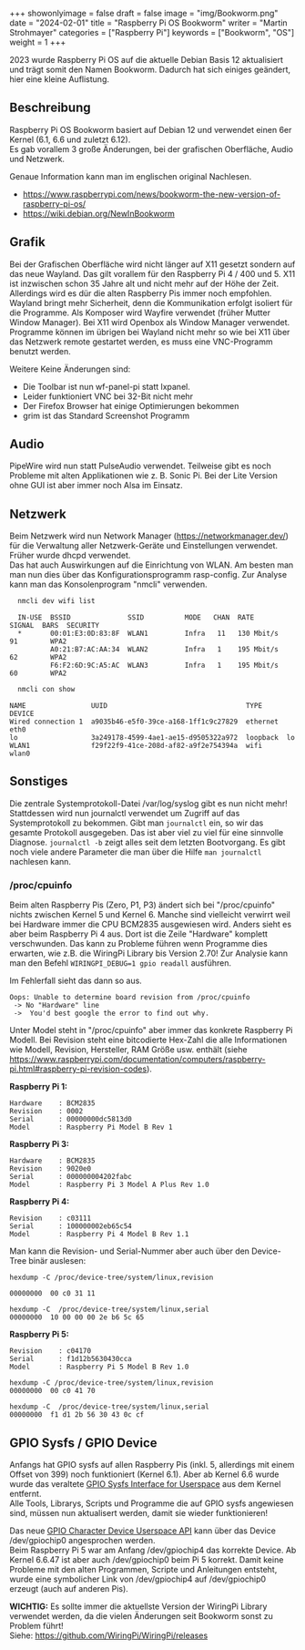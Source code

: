 ﻿+++
showonlyimage = false
draft = false
image = "img/Bookworm.png"
date = "2024-02-01"
title = "Raspberry Pi OS Bookworm"
writer = "Martin Strohmayer"
categories = ["Raspberry Pi"]
keywords = ["Bookworm", "OS"]
weight = 1
+++

2023 wurde Raspberry Pi OS auf die aktuelle Debian Basis 12 aktualisiert und trägt somit den Namen Bookworm. Dadurch hat sich einiges geändert, hier eine kleine Auflistung.
<!--more-->

## Beschreibung 

Raspberry Pi OS Bookworm basiert auf Debian 12 und verwendet einen 6er Kernel (6.1, 6.6 und zuletzt 6.12).  
Es gab vorallem 3 große Änderungen, bei der grafischen Oberfläche, Audio und Netzwerk. 

Genaue Information kann man im englischen original Nachlesen.  
  -  https://www.raspberrypi.com/news/bookworm-the-new-version-of-raspberry-pi-os/
  -  https://wiki.debian.org/NewInBookworm


## Grafik

Bei der Grafischen Oberfläche wird nicht länger auf X11 gesetzt sondern auf das neue Wayland. Das gilt vorallem für den Raspberry Pi 4 / 400 und 5.
X11 ist inzwischen schon 35 Jahre alt und nicht mehr auf der Höhe der Zeit.  Allerdings wird es dür die alten Raspberry Pis immer noch empfohlen.
Wayland bringt mehr Sicherheit, denn die Kommunikation erfolgt isoliert für die Programme. Als Komposer wird  Wayfire verwendet (früher Mutter Window Manager). Bei X11 wird Openbox als Window Manager verwendet. Programme können im übrigen bei Wayland nicht mehr so wie bei X11 über das Netzwerk remote gestartet werden, es muss eine VNC-Programm benutzt werden.

Weitere Keine Änderungen sind:
 - Die Toolbar ist nun wf-panel-pi statt lxpanel. 
 - Leider funktioniert VNC bei 32-Bit nicht mehr
 - Der Firefox Browser hat einige Optimierungen bekommen 
 - grim ist das Standard Screenshot Programm 


## Audio

PipeWire wird nun statt PulseAudio verwendet.
Teilweise gibt es noch Probleme mit alten Applikationen wie z. B.  Sonic Pi. 
Bei der Lite Version ohne GUI ist aber immer noch Alsa im Einsatz.


## Netzwerk

Beim Netzwerk wird nun Network Manager (https://networkmanager.dev/) für die Verwaltung aller Netzwerk-Geräte und Einstellungen verwendet.  
Früher wurde dhcpd verwendet.  
Das hat auch Auswirkungen auf die Einrichtung von WLAN. Am besten man man nun dies über das Konfigurationsprogramm rasp-config.
Zur Analyse kann man das Konsolenprogram "nmcli" verwenden.

```bash
  nmcli dev wifi list
```  

```
  IN-USE  BSSID              SSID          MODE   CHAN  RATE        SIGNAL  BARS  SECURITY 
  *       00:01:E3:0D:83:8F  WLAN1         Infra   11   130 Mbit/s     91        WPA2     
          A0:21:B7:AC:AA:34  WLAN2         Infra   1    195 Mbit/s     62        WPA2     
          F6:F2:6D:9C:A5:AC  WLAN3         Infra   1    195 Mbit/s     60        WPA2     
```


```bash
  nmcli con show
```

```
NAME                UUID                                  TYPE      DEVICE 
Wired connection 1  a9035b46-e5f0-39ce-a168-1ff1c9c27829  ethernet  eth0   
lo                  3a249178-4599-4ae1-ae15-d9505322a972  loopback  lo     
WLAN1               f29f22f9-41ce-208d-af82-a9f2e754394a  wifi      wlan0  
```


## Sonstiges

Die zentrale Systemprotokoll-Datei /var/log/syslog gibt es nun nicht mehr! Stattdessen wird nun journalctl verwendet um Zugriff auf das Systemprotokoll zu bekommen.
Gibt man ``journalctl`` ein, so wir das gesamte Protokoll ausgegeben. Das ist aber viel zu viel für eine sinnvolle Diagnose. ``journalctl -b`` zeigt alles seit dem letzten Bootvorgang. Es gibt noch viele andere Parameter die man über die Hilfe ``man journalctl`` nachlesen kann. 

### /proc/cpuinfo

Beim alten Raspberry Pis (Zero, P1, P3) ändert sich bei "/proc/cpuinfo" nichts zwischen Kernel 5 und Kernel 6. 
Manche sind vielleicht verwirrt weil bei Hardware immer die CPU BCM2835 ausgewiesen wird. 
Anders sieht es aber beim Raspberry Pi 4 aus. Dort ist die Zeile "Hardware" komplett verschwunden. 
Das kann zu Probleme führen wenn Programme dies erwarten, wie z.B. die WiringPi Library bis Version 2.70! 
Zur Analysie kann man den Befehl ``WIRINGPI_DEBUG=1 gpio readall`` ausführen.  

Im Fehlerfall sieht das dann so aus.
```
Oops: Unable to determine board revision from /proc/cpuinfo
 -> No "Hardware" line
 ->  You'd best google the error to find out why.
```

Unter Model steht in "/proc/cpuinfo" aber immer das konkrete Raspberry Pi Modell. 
Bei Revision steht eine bitcodierte Hex-Zahl die alle Informationen wie Modell, Revision, Hersteller, 
RAM Größe usw. enthält (siehe https://www.raspberrypi.com/documentation/computers/raspberry-pi.html#raspberry-pi-revision-codes). 

**Raspberry Pi 1:**
```
Hardware	: BCM2835
Revision	: 0002
Serial		: 00000000dc5813d0
Model		: Raspberry Pi Model B Rev 1
```

**Raspberry Pi 3:**
```
Hardware	: BCM2835
Revision	: 9020e0
Serial		: 000000004202fabc
Model		: Raspberry Pi 3 Model A Plus Rev 1.0
```

**Raspberry Pi 4:**
```
Revision	: c03111
Serial		: 100000002eb65c54
Model		: Raspberry Pi 4 Model B Rev 1.1
```

Man kann die Revision- und Serial-Nummer aber auch über den Device-Tree binär auslesen:

```
hexdump -C /proc/device-tree/system/linux,revision

00000000  00 c0 31 11
```


```
hexdump -C  /proc/device-tree/system/linux,serial 
00000000  10 00 00 00 2e b6 5c 65
```

**Raspberry Pi 5:**
```
Revision	: c04170
Serial		: f1d12b5630430cca
Model		: Raspberry Pi 5 Model B Rev 1.0
```
```
hexdump -C /proc/device-tree/system/linux,revision
00000000  00 c0 41 70  
```
```
hexdump -C  /proc/device-tree/system/linux,serial 
00000000  f1 d1 2b 56 30 43 0c cf
```

## GPIO Sysfs / GPIO Device

Anfangs hat GPIO sysfs auf allen Raspberry Pis (inkl. 5, allerdings mit einem Offset von 399) noch funktioniert (Kernel 6.1). 
Aber ab Kernel 6.6 wurde wurde das veraltete [GPIO Sysfs Interface for Userspace](https://www.kernel.org/doc/Documentation/gpio/sysfs.txt) aus dem Kernel entfernt.  
Alle Tools, Librarys, Scripts und Programme die auf GPIO sysfs angewiesen sind, müssen nun aktualisert werden, damit sie wieder funktionieren!

Das neue [GPIO Character Device Userspace API](https://docs.kernel.org/userspace-api/gpio/chardev.html) kann über das Device /dev/gpiochip0 angesprochen werden.  
Beim Raspberry Pi 5 war am Anfang /dev/gpiochip4 das korrekte Device. Ab Kernel 6.6.47 ist aber auch /dev/gpiochip0 beim Pi 5 korrekt. Damit keine Probleme mit den alten Programmen, Scripte und Anleitungen entsteht, wurde eine symbolicher Link von /dev/gpiochip4 auf /dev/gpiochip0 erzeugt (auch auf anderen Pis). 

**WICHTIG:** Es sollte immer die aktuellste Version der WiringPi Library verwendet werden, da die vielen Änderungen seit Bookworm sonst zu Problem führt!  
Siehe: https://github.com/WiringPi/WiringPi/releases 
